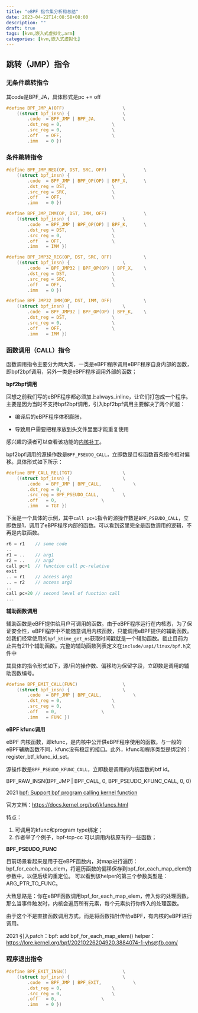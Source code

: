 ```yaml
---
title: "eBPF 指令集分析和总结"
date: 2023-04-22T14:08:58+08:00 
description: ""
draft: true
tags: [kvm,嵌入式虚拟化,arm]
categories: [kvm,嵌入式虚拟化]
---
```







## 跳转（JMP）指令


### 无条件跳转指令

其code是BPF_JA，具体形式是pc += off

```c
#define BPF_JMP_A(OFF)						\
	((struct bpf_insn) {					\
		.code  = BPF_JMP | BPF_JA,			\
		.dst_reg = 0,					\
		.src_reg = 0,					\
		.off   = OFF,					\
		.imm   = 0 })
```

### 条件跳转指令


```c
#define BPF_JMP_REG(OP, DST, SRC, OFF)				\
	((struct bpf_insn) {					\
		.code  = BPF_JMP | BPF_OP(OP) | BPF_X,		\
		.dst_reg = DST,					\
		.src_reg = SRC,					\
		.off   = OFF,					\
		.imm   = 0 })

#define BPF_JMP_IMM(OP, DST, IMM, OFF)				\
	((struct bpf_insn) {					\
		.code  = BPF_JMP | BPF_OP(OP) | BPF_K,		\
		.dst_reg = DST,					\
		.src_reg = 0,					\
		.off   = OFF,					\
		.imm   = IMM })

#define BPF_JMP32_REG(OP, DST, SRC, OFF)			\
	((struct bpf_insn) {					\
		.code  = BPF_JMP32 | BPF_OP(OP) | BPF_X,	\
		.dst_reg = DST,					\
		.src_reg = SRC,					\
		.off   = OFF,					\
		.imm   = 0 })

#define BPF_JMP32_IMM(OP, DST, IMM, OFF)			\
	((struct bpf_insn) {					\
		.code  = BPF_JMP32 | BPF_OP(OP) | BPF_K,	\
		.dst_reg = DST,					\
		.src_reg = 0,					\
		.off   = OFF,					\
		.imm   = IMM })
```



### 函数调用（CALL）指令

函数调用指令主要分为两大类，一类是eBPF程序调用eBPF程序自身内部的函数，即bpf2bpf调用，另外一类是eBPF程序调用外部的函数；

**bpf2bpf调用**

回想之前我们写的eBPF程序都必须加上always_inline，让它们打包成一个程序。主要是因为当时不支持bpf2bpf调用，引入bpf2bpf调用主要解决了两个问题：

 * 编译后的eBPF程序体积膨胀，

 * 导致用户需要把程序放到头文件里面才能重复使用


感兴趣的读者可以查看该功能的[内核补丁](https://github.com/torvalds/linux/commit/cc8b0b92a1699bc32f7fec71daa2bfc90de43a4d)。

bpf2bpf调用的源操作数是`BPF_PSEUDO_CALL`，立即数是目标函数首条指令相对偏移。具体形式如下所示：

```c
#define BPF_CALL_REL(TGT)					\
	((struct bpf_insn) {					\
		.code  = BPF_JMP | BPF_CALL,			\
		.dst_reg = 0,					\
		.src_reg = BPF_PSEUDO_CALL,			\
		.off   = 0,					\
		.imm   = TGT })
```

下面是一个具体的示例，其中`call pc+1`指令的源操作数是`BPF_PSEUDO_CALL`，立即数是1，调用了eBPF程序内部的函数。可以看到这里完全是函数调用的逻辑，不再是内联函数。

```c
r6 = r1    // some code
..
r1 = ..    // arg1
r2 = ..    // arg2
call pc+1  // function call pc-relative
exit
.. = r1    // access arg1
.. = r2    // access arg2
..
call pc+20 // second level of function call
...
```

**辅助函数调用**


辅助函数是eBPF提供给用户可调用的函数。由于eBPF程序运行在内核态，为了保证安全性，eBPF程序中不能随意调用内核函数，只能调用eBPF提供的辅助函数。如我们经常使用的`bpf_ktime_get_ns`获取时间戳就是一个辅助函数。截止目前为止共有211个辅助函数。完整的辅助函数列表定义在`include/uapi/linux/bpf.h`文件中


其具体的指令形式如下，源/目的操作数、偏移均为保留字段，立即数是调用的辅助函数编号。

```c
#define BPF_EMIT_CALL(FUNC)					\
	((struct bpf_insn) {					\
		.code  = BPF_JMP | BPF_CALL,			\
		.dst_reg = 0,					\
		.src_reg = 0,					\
		.off   = 0,					\
		.imm   = FUNC })

```


**eBPF kfunc调用**

eBPF 内核函数，即kfunc，是内核中公开供eBPF程序使用的函数。与一般的eBPF辅助函数不同，kfunc没有稳定的接口。此外，kfunc和程序类型是绑定的：register_btf_kfunc_id_set。

源操作数是`BPF_PSEUDO_KFUNC_CALL`，立即数是调用的内核函数的btf id。

BPF_RAW_INSN(BPF_JMP | BPF_CALL, 0, BPF_PSEUDO_KFUNC_CALL, 0, 0)

2021 [bpf: Support bpf program calling kernel function](https://lore.kernel.org/bpf/20210325015124.1543397-1-kafai@fb.com/t/)

官方文档：https://docs.kernel.org/bpf/kfuncs.html

特点：
1. 可调用的kfunc和program type绑定；
2. 作者举了个例子，bpf-tcp-cc 可以调用内核原有的一些函数；

**BPF_PSEUDO_FUNC**

目前场景看起来是用于在eBPF函数内，对map进行遍历：bpf_for_each_map_elem，将遍历函数的偏移保存到bpf_for_each_map_elem的参数中，以便后续的重定位。
可以看到该helper的第三个参数类型是：ARG_PTR_TO_FUNC。

大致思路是：你在eBPF函数调用bpf_for_each_map_elem，传入你的处理函数。那么当事件触发时，内核会遍历所有元素，每个元素执行你传入的处理函数。

由于这个不是直接函数调用方式，而是将函数指针传给eBPF，有内核的eBPF进行调用。

2021 引入patch：bpf: add bpf_for_each_map_elem() helper：https://lore.kernel.org/bpf/20210226204920.3884074-1-yhs@fb.com/


### 程序退出指令


```c
#define BPF_EXIT_INSN()						\
	((struct bpf_insn) {					\
		.code  = BPF_JMP | BPF_EXIT,			\
		.dst_reg = 0,					\
		.src_reg = 0,					\
		.off   = 0,					\
		.imm   = 0 })
```